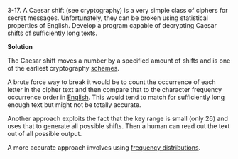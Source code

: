3-17. A Caesar shift (see cryptography) is a very simple class of ciphers for secret messages. Unfortunately, they can be broken using statistical properties of English. Develop a program capable of decrypting Caesar shifts of sufficiently long texts.

**Solution**

The Caesar shift moves a number by a specified amount of shifts and is one of the earliest cryptography [schemes](https://en.wikipedia.org/wiki/Caesar_cipher).

A brute force way to break it would be to count the occurrence of each letter in the cipher text and then compare that to the character frequency occurrence order in [English](https://en.wikipedia.org/wiki/Letter_frequency). This would tend to match for sufficiently long enough text but might not be totally accurate.

Another approach exploits the fact that the key range is small (only 26) and uses that to generate all possible shifts. Then a human can read out the text out of all possible output.

A more accurate approach involves using [frequency distributions](http://practicalcryptography.com/cryptanalysis/letter-frequencies-various-languages/english-letter-frequencies/).

 